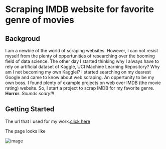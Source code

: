 # Scraping IMDB website for favorite genre of movies
## Backgroud
I am a newbie of the world of scraping websites. However, I can not resist myself from the plenty of oppertunities of researching over the booming field of data science. The other 
day I started thinking why I always have to rely on artificial dataset of Kaggle, UCI Machine Learning Repository? Why am I not becoming my own Kagglel? I started searching on my dearest Google and came to know about web scraping. An oppertunity to be my own boss. I found plenty of example projects on web over IMDB (the movie rating) website. So, I start a project to scrap IMDB for my favorite genre. **Horror**. *Sounds scary!!!*

## Getting Started
The url that I used for my work.[click here](https://www.imdb.com/search/title/?genres=horror&title_type=feature&explore=genres)

The page looks like 

![image]()




